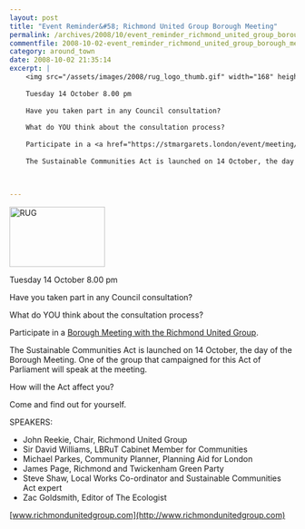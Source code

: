 ```yaml
---
layout: post
title: "Event Reminder&#58; Richmond United Group Borough Meeting"
permalink: /archives/2008/10/event_reminder_richmond_united_group_borough_meeti.html
commentfile: 2008-10-02-event_reminder_richmond_united_group_borough_meeti
category: around_town
date: 2008-10-02 21:35:14
excerpt: |
    <img src="/assets/images/2008/rug_logo_thumb.gif" width="168" height="106" alt="RUG " class="photo right" />
    
    Tuesday 14 October 8.00 pm
    
    Have you taken part in any Council consultation?
    
    What do YOU think about the consultation process?
    
    Participate in a <a href="https://stmargarets.london/event/meeting/200705141986">Borough Meeting with the Richmond United Group</a>
    
    The Sustainable Communities Act is launched on 14 October, the day of the Borough Meeting.  One of the group that campaigned for this Act of Parliament will speak at the meeting.
    
    

---
```


<img src="/assets/images/2008/rug_logo_thumb.gif" width="168" height="106" alt="RUG " class="photo right" />

Tuesday 14 October 8.00 pm

Have you taken part in any Council consultation?

What do YOU think about the consultation process?

Participate in a [Borough Meeting with the Richmond United Group](/event/meeting/200705141986).

The Sustainable Communities Act is launched on 14 October, the day of the Borough Meeting. One of the group that campaigned for this Act of Parliament will speak at the meeting.

How will the Act affect you?

Come and find out for yourself.

SPEAKERS:

-   John Reekie, Chair, Richmond United Group
-   Sir David Williams, LBRuT Cabinet Member for Communities
-   Michael Parkes, Community Planner, Planning Aid for London
-   James Page, Richmond and Twickenham Green Party
-   Steve Shaw, Local Works Co-ordinator and Sustainable Communities Act expert
-   Zac Goldsmith, Editor of The Ecologist

[www.richmondunitedgroup.com](http://www.richmondunitedgroup.com)
